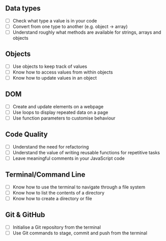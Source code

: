 ## Data types

- [ ] Check what type a value is in your code
- [ ] Convert from one type to another (e.g. object → array)
- [ ] Understand roughly what methods are available for strings, arrays and objects

## Objects

- [ ] Use objects to keep track of values
- [ ] Know how to access values from within objects
- [ ] Know how to update values in an object

## DOM

- [ ] Create and update elements on a webpage
- [ ] Use loops to display repeated data on a page
- [ ] Use function parameters to customise behaviour

## Code Quality

- [ ] Understand the need for refactoring
- [ ] Understand the value of writing reusable functions for repetitive tasks
- [ ] Leave meaningful comments in your JavaScript code

## Terminal/Command Line

- [ ] Know how to use the terminal to navigate through a file system
- [ ] Know how to list the contents of a directory
- [ ] Know how to create a directory or file

## Git & GitHub

- [ ] Initialise a Git repository from the terminal
- [ ] Use Git commands to stage, commit and push from the terminal
